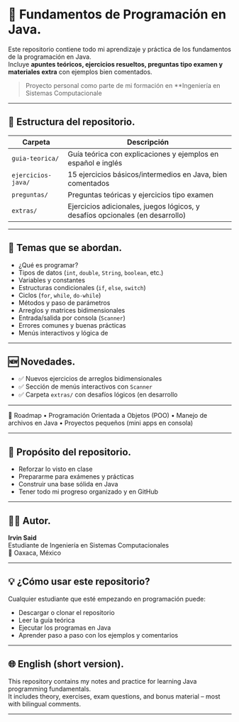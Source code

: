 # 📘 Fundamentos de Programación en Java.

Este repositorio contiene todo mi aprendizaje y práctica de los fundamentos de la programación en Java.  
Incluye **apuntes teóricos, ejercicios resueltos, preguntas tipo examen y materiales extra** con ejemplos bien comentados.

> Proyecto personal como parte de mi formación en **Ingeniería en Sistemas Computacionale

---

## 📁 Estructura del repositorio.

| Carpeta            | Descripción |
|--------------------|-------------|
| `guia-teorica/`    | Guía teórica con explicaciones y ejemplos en español e inglés |
| `ejercicios-java/` | 15 ejercicios básicos/intermedios en Java, bien comentados |
| `preguntas/`       | Preguntas teóricas y ejercicios tipo examen |
| `extras/`          | Ejercicios adicionales, juegos lógicos, y desafíos opcionales (en desarrollo) |

---

## 🧠 Temas que se abordan.

- ¿Qué es programar?
- Tipos de datos (`int`, `double`, `String`, `boolean`, etc.)
- Variables y constantes
- Estructuras condicionales (`if`, `else`, `switch`)
- Ciclos (`for`, `while`, `do-while`)
- Métodos y paso de parámetros
- Arreglos y matrices bidimensionales
- Entrada/salida por consola (`Scanner`)
- Errores comunes y buenas prácticas
- Menús interactivos y lógica de 

---

## 🆕 Novedades.

- ✅ Nuevos ejercicios de arreglos bidimensionales  
- ✅ Sección de menús interactivos con `Scanner`  
- ✅ Carpeta `extras/` con desafíos lógicos (en desarrollo


---

🚀 Roadmap
	•	Programación Orientada a Objetos (POO)
	•	Manejo de archivos en Java
	•	Proyectos pequeños (mini apps en consola)

---

## 🚀 Propósito del repositorio.

- Reforzar lo visto en clase  
- Prepararme para exámenes y prácticas  
- Construir una base sólida en Java  
- Tener todo mi progreso organizado y en GitHub

---

## 🧑‍💻 Autor.

**Irvin Said**  
Estudiante de Ingeniería en Sistemas Computacionales  
📍 Oaxaca, México

---

## 💡 ¿Cómo usar este repositorio?

Cualquier estudiante que esté empezando en programación puede:

- Descargar o clonar el repositorio  
- Leer la guía teórica  
- Ejecutar los programas en Java  
- Aprender paso a paso con los ejemplos y comentarios

---

## 🌐 English (short version).

This repository contains my notes and practice for learning Java programming fundamentals.  
It includes theory, exercises, exam questions, and bonus material – most with bilingual comments.

---

